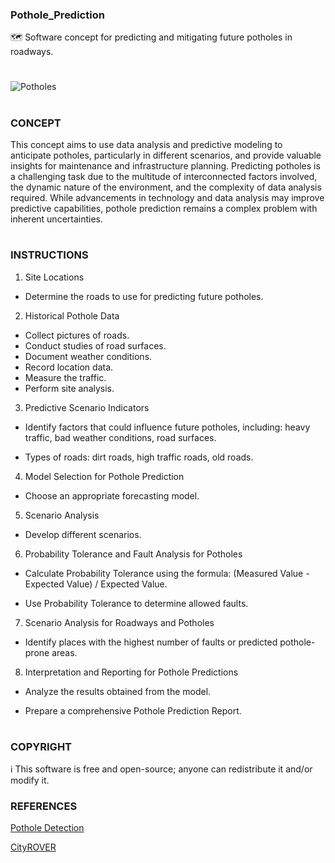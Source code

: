 ### Pothole_Prediction

🗺️ Software concept for predicting and mitigating future potholes in roadways. 

#
![Potholes](https://github.com/sourceduty/Pothole_Prediction/assets/123030236/bc5734a6-b71c-4d85-b957-953a4e4830b4)
#

### CONCEPT

This concept aims to use data analysis and predictive modeling to anticipate potholes, particularly in different scenarios, and provide valuable insights for maintenance and infrastructure planning. Predicting potholes is a challenging task due to the multitude of interconnected factors involved, the dynamic nature of the environment, and the complexity of data analysis required. While advancements in technology and data analysis may improve predictive capabilities, pothole prediction remains a complex problem with inherent uncertainties.


#

### INSTRUCTIONS

1. Site Locations

- Determine the roads to use for predicting future potholes.

2. Historical Pothole Data

- Collect pictures of roads.
- Conduct studies of road surfaces.
- Document weather conditions.
- Record location data.
- Measure the traffic.
- Perform site analysis.

3. Predictive Scenario Indicators

- Identify factors that could influence future potholes, including: heavy traffic, bad weather conditions, road surfaces.

- Types of roads: dirt roads, high traffic roads, old roads.

4. Model Selection for Pothole Prediction

- Choose an appropriate forecasting model.

5. Scenario Analysis

- Develop different scenarios.

6. Probability Tolerance and Fault Analysis for Potholes

- Calculate Probability Tolerance using the formula: (Measured Value - Expected Value) / Expected Value.

- Use Probability Tolerance to determine allowed faults.

7. Scenario Analysis for Roadways and Potholes

- Identify places with the highest number of faults or predicted pothole-prone areas.

8. Interpretation and Reporting for Pothole Predictions

- Analyze the results obtained from the model.

- Prepare a comprehensive Pothole Prediction Report.

#

### COPYRIGHT

ℹ️ This software is free and open-source; anyone can redistribute it and/or modify it.

### REFERENCES

[Pothole Detection](https://geoawesomeness.com/eo-hub/application-of-mobile-lidar-on-pothole-detection/)

[CityROVER](https://www.cityrover.com/)
